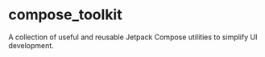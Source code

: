 # compose_toolkit
A collection of useful and reusable Jetpack Compose utilities to simplify UI development.
